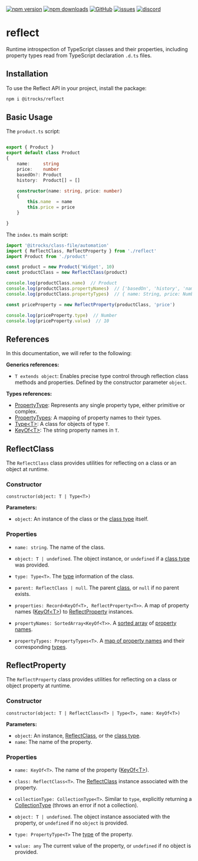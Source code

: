[![npm version](https://img.shields.io/npm/v/@itrocks/reflect?logo=npm)](https://www.npmjs.org/package/@itrocks/reflect)
[![npm downloads](https://img.shields.io/npm/dm/@itrocks/reflect)](https://www.npmjs.org/package/@itrocks/reflect)
[![GitHub](https://img.shields.io/github/last-commit/itrocks-ts/reflect?color=2dba4e&label=commit&logo=github)](https://github.com/itrocks-ts/reflect)
[![issues](https://img.shields.io/github/issues/itrocks-ts/reflect)](https://github.com/itrocks-ts/reflect/issues)
[![discord](https://img.shields.io/discord/1314141024020467782?color=7289da&label=discord&logo=discord&logoColor=white)](https://25.re/ditr)

# reflect

Runtime introspection of TypeScript classes and their properties,
including property types read from TypeScript declaration `.d.ts` files.

## Installation

To use the Reflect API in your project, install the package:
```sh
npm i @itrocks/reflect
```

## Basic Usage

The `product.ts` script:
```ts

export { Product }
export default class Product
{
	name:     string
	price:    number
	basedOn?: Product
	history:  Product[] = []

	constructor(name: string, price: number)
	{
		this.name  = name
		this.price = price
	}

}
```

The `index.ts` main script:
```ts
import '@itrocks/class-file/automation'
import { ReflectClass, ReflectProperty } from './reflect'
import Product from './product'

const product = new Product('Widget', 10)
const productClass = new ReflectClass(product)

console.log(productClass.name)  // Product
console.log(productClass.propertyNames)  // ['basedOn', 'history', 'name', 'price']
console.log(productClass.propertyTypes)  // { name: String, price: Number, basedOn: class Product, history: { containerType: Array, elementType: class Product } }

const priceProperty = new ReflectProperty(productClass, 'price')

console.log(priceProperty.type)  // Number
console.log(priceProperty.value)  // 10
```

## References

In this documentation, we will refer to the following:

**Generics references:**

- `T extends object`: Enables precise type control through reflection class methods and properties.
	Defined by the constructor parameter `object`.

**Types references:**

- [PropertyType](https://github.com/itrocks-ts/property-type#propertytype):
	Represents any single property type, either primitive or complex.
- [PropertyTypes](https://github.com/itrocks-ts/property-type#propertytypes):
	A mapping of property names to their types.
- [Type&lt;T&gt;](https://github.com/itrocks-ts/class-type#type):
	A class for objects of type `T`.
- [KeyOf&lt;T&gt;](https://github.com/itrocks-ts/class-type#keyof):
	The string property names in `T`.

## ReflectClass

The `ReflectClass` class provides utilities for reflecting on a class or an object at runtime.

### Constructor

`constructor(object: T | Type<T>)`

**Parameters:**
- `object`: An instance of the class or the [class type](https://github.com/itrocks-ts/class-type#type) itself.

### Properties

- `name: string`.
	The name of the class.

- `object: T | undefined`.
	The object instance, or `undefined` if a [class type](https://github.com/itrocks-ts/class-type#type) was provided.

- `type: Type<T>`.
	The [type](https://github.com/itrocks-ts/class-type#type) information of the class.

- `parent: ReflectClass | null`.
	The parent [class](#reflectclass), or `null` if no parent exists.

- `properties: Record<KeyOf<T>, ReflectProperty<T>>`.
	A map of property names ([KeyOf&lt;T&gt;](https://github.com/itrocks-ts/class-type#keyof))
	to [ReflectProperty](#reflectproperty) instances.

- `propertyNames: SortedArray<KeyOf<T>>`.
	A [sorted array](https://github.com/itrocks-ts/sorted-array#sortedarray)
	of [property names](https://github.com/itrocks-ts/class-type#keyof).

- `propertyTypes: PropertyTypes<T>`.
	A [map of property names](https://github.com/itrocks-ts/property-type#propertytypes)
	and their corresponding [types](https://github.com/itrocks-ts/property-type#propertytype).

## ReflectProperty

The `ReflectProperty` class provides utilities for reflecting on a class or object property at runtime.

### Constructor

`constructor(object: T | ReflectClass<T> | Type<T>, name: KeyOf<T>)`

**Parameters:**

- `object`:
	An instance, [ReflectClass](#reflectclass), or the [class type](https://github.com/itrocks-ts/class-type#type).
- `name`:
	The name of the property.

### Properties

- `name: KeyOf<T>`.
	The name of the property ([KeyOf&lt;T&gt;](https://github.com/itrocks-ts/class-type#keyof)).

- `class: ReflectClass<T>`.
	The [ReflectClass](#ReflectClass) instance associated with the property.

- `collectionType: CollectionType<T>`.
	Similar to `type`,
	explicitly returning a [CollectionType](https://github.com/itrocks-ts/property-type#collectiontype)
	(throws an error if not a collection).

- `object: T | undefined`.
	The object instance associated with the property, or `undefined` if no `object` is provided.

- `type: PropertyType<T>`
	The [type](https://github.com/itrocks-ts/property-type#propertytype) of the property.

- `value: any`
	The current value of the property, or `undefined` if no object is provided.
